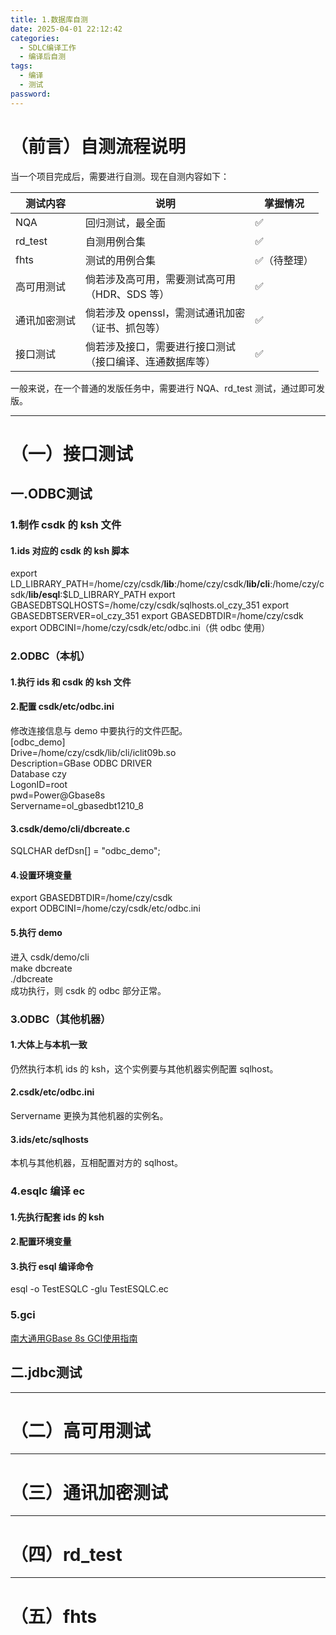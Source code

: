 ```yaml
---
title: 1.数据库自测
date: 2025-04-01 22:12:42
categories:
  - SDLC编译工作
  - 编译后自测
tags:
  - 编译
  - 测试
password:
---
```

# （前言）自测流程说明
当一个项目完成后，需要进行自测。现在自测内容如下：

| 测试内容    | 说明                               | 掌握情况   |
| ------- | -------------------------------- | ------ |
| NQA     | 回归测试，最全面                         | ✅      |
| rd_test | 自测用例合集                           | ✅      |
| fhts    | 测试的用例合集                          | ✅（待整理） |
| 高可用测试   | 倘若涉及高可用，需要测试高可用<br>（HDR、SDS 等）   | ✅      |
| 通讯加密测试  | 倘若涉及 openssl，需测试通讯加密<br>（证书、抓包等） | ✅      |
| 接口测试    | 倘若涉及接口，需要进行接口测试<br>（接口编译、连通数据库等） | ✅      |
一般来说，在一个普通的发版任务中，需要进行 NQA、rd_test 测试，通过即可发版。

---

# （一）接口测试
## 一.ODBC测试
### 1.制作 csdk 的 ksh 文件
#### 1.ids 对应的 csdk 的 ksh 脚本
export LD_LIBRARY_PATH=/home/czy/csdk/**lib**:/home/czy/csdk/**lib/cli**:/home/czy/csdk/**lib/esql**:$LD_LIBRARY_PATH
export GBASEDBTSQLHOSTS=/home/czy/csdk/sqlhosts.ol_czy_351
export GBASEDBTSERVER=ol_czy_351
export GBASEDBTDIR=/home/czy/csdk
export ODBCINI=/home/czy/csdk/etc/odbc.ini（供 odbc 使用）


### 2.ODBC（本机）
#### 1.执行 ids 和 csdk 的 ksh 文件

#### 2.配置 csdk/etc/odbc.ini
修改连接信息与 demo 中要执行的文件匹配。  
[odbc_demo]  
Drive=/home/czy/csdk/lib/cli/iclit09b.so  
Description=GBase ODBC DRIVER  
Database czy  
LogonID=root  
pwd=Power@Gbase8s  
Servername=ol_gbasedbt1210_8

#### 3.csdk/demo/cli/dbcreate.c
SQLCHAR defDsn[] = "odbc_demo";

#### 4.设置环境变量
export GBASEDBTDIR=/home/czy/csdk  
export ODBCINI=/home/czy/csdk/etc/odbc.ini

#### 5.执行 demo
进入 csdk/demo/cli  
make dbcreate  
./dbcreate  
成功执行，则 csdk 的 odbc 部分正常。


### 3.ODBC（其他机器）
#### 1.大体上与本机一致
仍然执行本机 ids 的 ksh，这个实例要与其他机器实例配置 sqlhost。

#### 2.csdk/etc/odbc.ini
Servername 更换为其他机器的实例名。

#### 3.ids/etc/sqlhosts
本机与其他机器，互相配置对方的 sqlhost。


### 4.esqlc 编译 ec
#### 1.先执行配套 ids 的 ksh

#### 2.配置环境变量

#### 3.执行 esql 编译命令
esql -o TestESQLC -glu TestESQLC.ec


### 5.gci
[南大通用GBase 8s GCI使用指南](https://www.gbase.cn/community/post/4319)



## 二.jdbc测试



---

# （二）高可用测试

---

# （三）通讯加密测试

---

# （四）rd_test

---

# （五）fhts